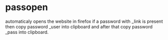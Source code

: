 # passopen
automaticaly opens the website in firefox if a password with _link is present
then copy password _user into clipboard and after that
copy password _pass into clipboard.
